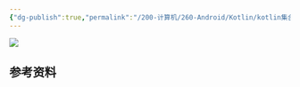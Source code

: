```yaml
---
{"dg-publish":true,"permalink":"/200-计算机/260-Android/Kotlin/kotlin集合/","tags":["kotlin/数据结构"],"noteIcon":""}
---
```





![](https://i.imgur.com/ZTZNrEZ.png)

## 参考资料